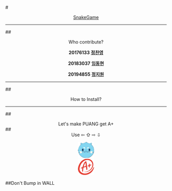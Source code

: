 
#<center>[SnakeGame](https://github.com/Software-engineering-team12/snakegame) </center>
___
##<center>Who contribute?</center>


**<center>20176133** [**정찬영**](https://github.com/chanyoung1998)

**20183037** [**임동현**](https://github.com/iimpala)

**20194855** [**정지원**](https://github.com/jjiione) </center>

---


##<center>How to Install?</center>

---

##<center>Let's make PUANG get A+</center>
##<center>Use ⇦ ⇧ ⇨ ⇩ </center>


<center><img src="/img/head_up.png" width="50" height="50" ></center> 
<center><img src="/img/grade.png" width="50" height="50" ></center> 


##Don't Bump in WALL